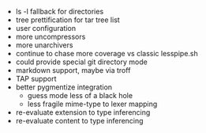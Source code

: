 - ls -l fallback for directories
- tree prettification for tar tree list
- user configuration
- more uncompressors
- more unarchivers
- continue to chase more coverage vs classic lesspipe.sh
- could provide special git directory mode
- markdown support, maybe via troff
- TAP support
- better pygmentize integration
  - guess mode less of a black hole
  - less fragile mime-type to lexer mapping
- re-evaluate extension to type inferencing
- re-evaluate content to type inferencing
